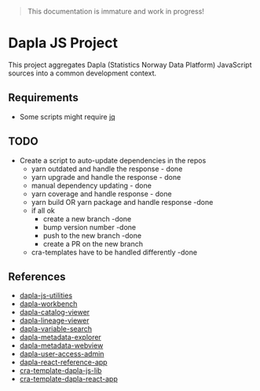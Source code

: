 > This documentation is immature and work in progress!

# Dapla JS Project

This project aggregates Dapla (Statistics Norway Data Platform) JavaScript sources into a common development context.

## Requirements

* Some scripts might require [jq](https://stedolan.github.io/jq/)

## TODO

* Create a script to auto-update dependencies in the repos
    * yarn outdated and handle the response - done
    * yarn upgrade and handle the response - done
    * manual dependency updating - done
    * yarn coverage and handle response - done
    * yarn build OR yarn package and handle response -done
    * if all ok
        * create a new branch -done
        * bump version number -done
        * push to the new branch -done
        * create a PR on the new branch
    * cra-templates have to be handled differently -done

## References

* [dapla-js-utilities](https://github.com/statisticsnorway/dapla-js-utilities)
* [dapla-workbench](https://github.com/statisticsnorway/dapla-workbench)
* [dapla-catalog-viewer](https://github.com/statisticsnorway/dapla-catalog-viewer)
* [dapla-lineage-viewer](https://github.com/statisticsnorway/dapla-lineage-viewer)
* [dapla-variable-search](https://github.com/statisticsnorway/dapla-variable-search)
* [dapla-metadata-explorer](https://github.com/statisticsnorway/dapla-metadata-explorer)
* [dapla-metadata-webview](https://github.com/statisticsnorway/dapla-metadata-webview)
* [dapla-user-access-admin](https://github.com/statisticsnorway/dapla-user-access-admin)
* [dapla-react-reference-app](https://github.com/statisticsnorway/dapla-react-reference-app)
* [cra-template-dapla-js-lib](https://github.com/statisticsnorway/cra-template-dapla-js-lib)
* [cra-template-dapla-react-app](https://github.com/statisticsnorway/cra-template-dapla-react-app)
